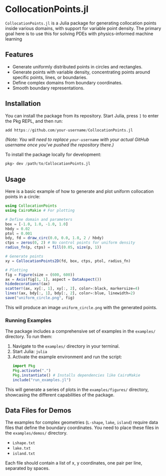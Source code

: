 # CollocationPoints.jl

`CollocationPoints.jl` is a Julia package for generating collocation points inside various domains, with support for variable point density. The primary goal here is to use this for solving PDEs with physics-informed machine learning

## Features

- Generate uniformly distributed points in circles and rectangles.
- Generate points with variable density, concentrating points around specific points, lines, or boundaries.
- Define complex domains from boundary coordinates.
- Smooth boundary representations.

## Installation

You can install the package from its repository. Start Julia, press `]` to enter the Pkg REPL, and then run:

```julia
add https://github.com/your-username/CollocationPoints.jl
```
*(Note: You will need to replace `your-username` with your actual GitHub username once you've pushed the repository there.)*

To install the package locally for development:
```julia
pkg> dev /path/to/CollocationPoints.jl
```

## Usage

Here is a basic example of how to generate and plot uniform collocation points in a circle:

```julia
using CollocationPoints
using CairoMakie # For plotting

# Define domain and parameters
box = [-1.0, 1.0, -1.0, 1.0]
hbdy = 0.02
ptol = 0.001
bdy, fd = draw_circ(0.0, 0.0, 1.0, 2 / hbdy)
ctps = zeros(0, 2) # No control points for uniform density
radius_fn(p, ctps) = fill(0.05, size(p, 1))

# Generate points
xy = CollocationPoints2D(fd, box, ctps, ptol, radius_fn)

# Plotting
fig = Figure(size = (600, 600))
ax = Axis(fig[1, 1], aspect = DataAspect())
hidedecorations!(ax)
scatter!(ax, xy[:, 1], xy[:, 2], color=:black, markersize=4)
lines!(ax, bdy[:, 1], bdy[:, 2], color=:blue, linewidth=2)
save("uniform_circle.png", fig)
```
This will produce an image `uniform_circle.png` with the generated points.

### Running Examples

The package includes a comprehensive set of examples in the `examples/` directory. To run them:

1.  Navigate to the `examples/` directory in your terminal.
2.  Start Julia: `julia`
3.  Activate the example environment and run the script:
    ```julia
    import Pkg
    Pkg.activate(".")
    Pkg.instantiate() # Installs dependencies like CairoMakie
    include("run_examples.jl")
    ```

This will generate a series of plots in the `examples/figures/` directory, showcasing the different capabilities of the package.

## Data Files for Demos

The examples for complex geometries (`L-shape`, `lake`, `island`) require data files that define the boundary coordinates. You need to place these files in the `examples/demos/` directory.

- `Lshape.txt`
- `lake.txt`
- `island.txt`

Each file should contain a list of x, y coordinates, one pair per line, separated by spaces.